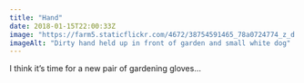 ```yaml
---
title: "Hand"
date: 2018-01-15T22:00:33Z
image: "https://farm5.staticflickr.com/4672/38754591465_78a0724774_z_d.jpg"
imageAlt: "Dirty hand held up in front of garden and small white dog"
---
```


I think it’s time for a new pair of gardening gloves…

